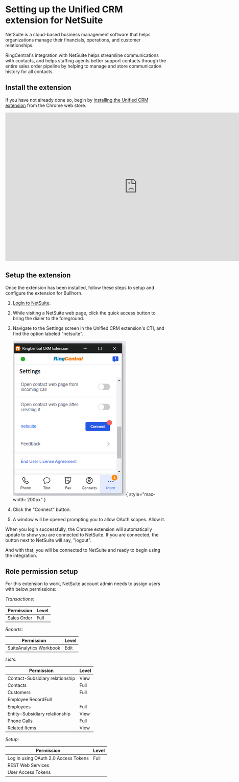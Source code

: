 # Setting up the Unified CRM extension for NetSuite

NetSuite is a cloud-based business management software that helps organizations manage their financials, operations, and customer relationships.

RingCentral's integration with NetSuite helps streamline communications with contacts, and helps staffing agents better support contacts through the entire sales order pipeline by helping to manage and store communication history for all contacts. 

## Install the extension

If you have not already done so, begin by [installing the Unified CRM extension](./getting-started.md) from the Chrome web store. 

<iframe width="825" height="464" src="https://youtu.be/yo4Q1Vj-sH4" title="Unified CRM extension for NetSuite - quick start" frameborder="0" allow="accelerometer; autoplay; clipboard-write; encrypted-media; gyroscope; picture-in-picture; web-share" allowfullscreen></iframe>

## Setup the extension

Once the extension has been installed, follow these steps to setup and configure the extension for Bullhorn. 

1. [Login to NetSuite](https://system.netsuite.com/pages/customerlogin.jsp).

2. While visiting a NetSuite web page, click the quick access button to bring the dialer to the foreground. 

3. Navigate to the Settings screen in the Unified CRM extension's CTI, and find the option labeled "netsuite".

    ![Connect to NetSuite](img/netsuite-connect.png){ style="max-width: 200px" }

4. Click the "Connect" button. 

5. A window will be opened prompting you to allow OAuth scopes. Allow it.

When you login successfully, the Chrome extension will automatically update to show you are connected to NetSuite. If you are connected, the button next to NetSuite will say, "logout".

And with that, you will be connected to NetSuite and ready to begin using the integration. 

## Role permission setup

For this extension to work, NetSuite account admin needs to assign users with below permissions:

*Transactions:*

|Permission|Level|
|-|-|
|Sales Order|Full|

*Reports:*

|Permission|Level|
|-|-|
|SuiteAnalytics Workbook|Edit|

*Lists:*

|Permission|Level|
|-|-|
|Contact-Subsidiary relationship|View|
|Contacts|Full|
|Customers|Full|
|Employee RecordFull|
|Employees|Full|
|Entity-Subsidiary relationship|View|
|Phone Calls|Full|
|Related Items|View|

*Setup:*

|Permission|Level|
|-|-|
|Log in using OAuth 2.0 Access Tokens|Full|
|REST Web Services||Full|
|User Access Tokens||Full
